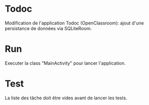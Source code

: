 # Todoc
Modification de l'application Todoc (OpenClassroom): ajout d'une persistance de données via SQLiteRoom.
# Run
Executer la class "MainActivity" pour lancer l'application.
# Test
La liste des tâche doit être vides avant de lancer les tests.
